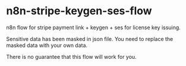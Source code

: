 # n8n-stripe-keygen-ses-flow

n8n flow for stripe payment link + keygen + ses for license key issuing.

Sensitive data has been masked in json file. You need to replace the masked data with your own data.

There is no guarantee that this flow will work for you.
